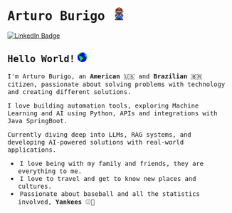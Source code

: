 # <samp>Arturo Burigo </samp><img src="https://github.com/arturoburigo/arturoburigo/blob/master/assets/mario_hello_big.gif" width="30px" height="30px">

[![LinkedIn Badge](https://img.shields.io/badge/LinkedIn-%23E4405F.svg?&style=flat-square&logo=linkedin&logoColor=white&color=071A2C&link=https://www.linkedin.com/in/arturoburigo/)](https://www.linkedin.com/in/arturoburigo/)

## <samp>Hello World!</samp> <img src="https://github.com/arturoburigo/arturoburigo/blob/master/assets/earth.gif" width="22px" height="22px">

<samp>I'm Arturo Burigo, an __American__ 🇺🇸 and __Brazilian__ 🇧🇷 citizen, passionate about solving problems with technology and creating different solutions.</samp>

<samp>I love building automation tools, exploring Machine Learning and AI using Python, APIs and integrations with Java SpringBoot.</samp>

<samp>Currently diving deep into LLMs, RAG systems, and developing AI-powered solutions with real-world applications.</samp>

- &nbsp;<samp>I love being with my family and friends, they are everything to me.</samp>
- &nbsp;<samp>I love to travel and get to know new places and cultures.</samp>
- &nbsp;<samp>Passionate about baseball and all the statistics involved, __Yankees__ ⚾️🗽</samp>


